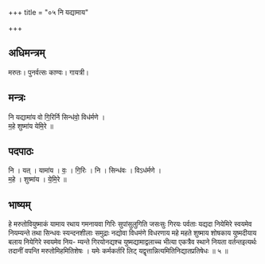 +++
title = "०५ नि यद्यामाय"

+++
## अधिमन्त्रम्
मरुतः। पुनर्वत्सः काण्वः। गायत्री।

## मन्त्रः
नि यद्यामा॑य वो गि॒रिर्नि सिन्ध॑वो॒ विध॑र्मणे ।  
म॒हे शुष्मा॑य येमि॒रे ॥

## पदपाठः
नि । यत् । यामा॑य । वः॒ । गि॒रिः । नि । सिन्ध॑वः । विऽध॑र्मणे ।  
म॒हे । शुष्मा॑य । ये॒मि॒रे ॥

## भाष्यम्
हे मरुतोवियुष्माकं यामाय रथाय गमनायवा गिरिः सुपांसुलुगिति जसःसुः गिरयः पर्वताः यद्यदा नियेमिरे स्वयमेव नियम्यन्ते तथा सिन्धवः स्यन्दनशीलाः समुद्राः नद्योवा विधमंणे विधरणाय महे महते शुष्माय शोषकाय युष्मदीयाय बलाय नियेगिरे स्वयमेव निय- म्यन्ते गिरयोनद्यश्च युष्मद्यामाद्वलाच्च भीत्या एकत्रैव स्थाने नियता वर्तन्तइत्यर्थः तदानीं वपन्ति मरुतोमिहमितिशेषः । यमेः कर्मकर्तरि लिट् यद्वृत्तान्नित्यमितिनिद्यातप्रतिषेधः ॥ ५ ॥